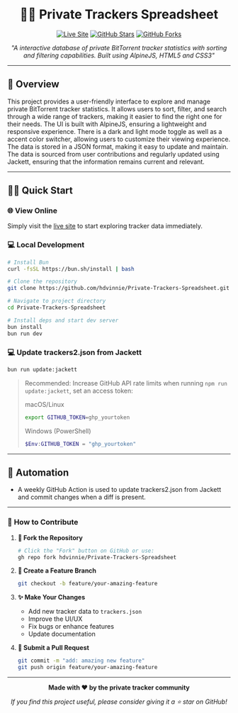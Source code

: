 <div align="center">
<h1>🏴‍☠️ Private Trackers Spreadsheet</h1>

[![Live Site](https://img.shields.io/badge/🌐_Live_Site-hdvinnie.github.io-e74c3c?style=for-the-badge)](https://hdvinnie.github.io/Private-Trackers-Spreadsheet/)
[![GitHub Stars](https://img.shields.io/github/stars/hdvinnie/Private-Trackers-Spreadsheet?style=for-the-badge&color=ffd700)](https://github.com/hdvinnie/Private-Trackers-Spreadsheet/stargazers)
[![GitHub Forks](https://img.shields.io/github/forks/hdvinnie/Private-Trackers-Spreadsheet?style=for-the-badge&color=3498db)](https://github.com/hdvinnie/Private-Trackers-Spreadsheet/network)

*"A interactive database of private BitTorrent tracker statistics with sorting and filtering capabilities. Built using AlpineJS, HTML5 and CSS3"*

</div>

---

## 📖 Overview

This project provides a user-friendly interface to explore and manage private BitTorrent tracker statistics. It allows users to sort, filter, and search through a wide range of trackers, making it easier to find the right one for their needs.
The UI is built with AlpineJS, ensuring a lightweight and responsive experience. There is a dark and light mode toggle as well as a accent color switcher, allowing users to customize their viewing experience.
The data is stored in a JSON format, making it easy to update and maintain.
The data is sourced from user contributions and regularly updated using Jackett, ensuring that the information remains current and relevant.

---

## 🏃‍♂️ Quick Start

### 🌐 **View Online**
Simply visit the [live site](https://hdvinnie.github.io/Private-Trackers-Spreadsheet/) to start exploring tracker data immediately.

### 💻 **Local Development**

```bash
# Install Bun
curl -fsSL https://bun.sh/install | bash

# Clone the repository
git clone https://github.com/hdvinnie/Private-Trackers-Spreadsheet.git

# Navigate to project directory
cd Private-Trackers-Spreadsheet

# Install deps and start dev server
bun install
bun run dev
```

### 💻 **Update trackers2.json from Jackett**

```bash
bun run update:jackett
```

> Recommended: Increase GitHub API rate limits when running `npm run update:jackett`, set an access token:
>
> macOS/Linux
> ```bash
> export GITHUB_TOKEN=ghp_yourtoken
> ```
> Windows (PowerShell)
> ```powershell
> $Env:GITHUB_TOKEN = "ghp_yourtoken"
> ```

---

## 🤖 Automation
- A weekly GitHub Action is used to update trackers2.json from Jackett and commit changes when a diff is present.

---

### 📝 **How to Contribute**

1. **🍴 Fork the Repository**
   ```bash
   # Click the "Fork" button on GitHub or use:
   gh repo fork hdvinnie/Private-Trackers-Spreadsheet
   ```

2. **🌿 Create a Feature Branch**
   ```bash
   git checkout -b feature/your-amazing-feature
   ```

3. **✨ Make Your Changes**
   - Add new tracker data to `trackers.json`
   - Improve the UI/UX
   - Fix bugs or enhance features
   - Update documentation


4. **🚀 Submit a Pull Request**
   ```bash
   git commit -m "add: amazing new feature"
   git push origin feature/your-amazing-feature
   ```

---

<div align="center">

**Made with ❤️ by the private tracker community**

*If you find this project useful, please consider giving it a ⭐ star on GitHub!*

</div>
